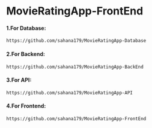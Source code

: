# MovieRatingApp-FrontEnd

#### 1.For Database: 
`https://github.com/sahana179/MovieRatingApp-Database`

#### 2.For Backend: 
`https://github.com/sahana179/MovieRatingApp-BackEnd`

#### 3.For API: 
`https://github.com/sahana179/MovieRatingApp-API`

#### 4.For Frontend: 
`https://github.com/sahana179/MovieRatingApp-FrontEnd`






